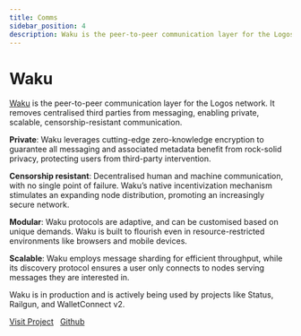 ```yaml
---
title: Comms 
sidebar_position: 4
description: Waku is the peer-to-peer communication layer for the Logos Network.
---
```


# Waku

<p><u>Waku</u> is the peer-to-peer communication layer for the Logos network. It removes centralised third parties from messaging, enabling private, scalable, censorship-resistant communication.</p>

**Private**: Waku leverages cutting-edge zero-knowledge encryption to guarantee all messaging and associated metadata benefit from rock-solid privacy, protecting users from third-party intervention.

**Censorship resistant**: Decentralised human and machine communication, with no single point of failure. Waku’s native incentivization mechanism stimulates an expanding node distribution, promoting an increasingly secure network.

**Modular**: Waku protocols are adaptive, and can be customised based on unique demands. Waku is built to flourish even in resource-restricted environments like browsers and mobile devices.

**Scalable**: Waku employs message sharding for efficient throughput, while its discovery protocol ensures a user only connects to nodes serving messages they are interested in.

Waku is in production and is actively being used by projects like Status, Railgun, and WalletConnect v2.


[Visit Project](https://waku.org/) &nbsp; [Github](https://github.com/waku-org)
